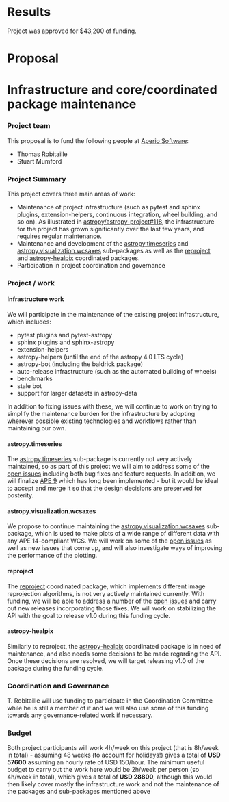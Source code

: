 # Results

Project was approved for $43,200 of funding.

# Proposal

Infrastructure and core/coordinated package maintenance
=======================================================

### Project team

This proposal is to fund the following people at
[Aperio Software](https://aperiosoftware.com):

* Thomas Robitaille
* Stuart Mumford

### Project Summary

This project covers three main areas of work:

* Maintenance of project infrastructure (such as pytest and sphinx plugins,
  extension-helpers, continuous integration, wheel building, and so on). As
  illustrated in
  [astropy/astropy-project#118](https://github.com/astropy/astropy-project/issues/118),
  the infrastructure for the project has grown significantly over the last few
  years, and requires regular maintenance.
* Maintenance and development of the
  [astropy.timeseries](https://docs.astropy.org/en/stable/timeseries/) and
  [astropy.visualization.wcsaxes](https://docs.astropy.org/en/stable/visualization/wcsaxes/)
  sub-packages as well as the [reproject](http://reproject.readthedocs.io) and
  [astropy-healpix](https://astropy-healpix.readthedocs.io/en/latest/)
  coordinated packages.
* Participation in project coordination and governance

### Project / work

#### Infrastructure work

We will participate in the maintenance of the existing project infrastructure,
which includes:

* pytest plugins and pytest-astropy
* sphinx plugins and sphinx-astropy
* extension-helpers
* astropy-helpers (until the end of the astropy 4.0 LTS cycle)
* astropy-bot (including the baldrick package)
* auto-release infrastructure (such as the automated building of wheels)
* benchmarks
* stale bot
* support for larger datasets in astropy-data

In addition to fixing issues with these, we will continue to work on trying to
simplify the maintenance burden for the infrastructure by adopting wherever
possible existing technologies and workflows rather than maintaining our own.

#### astropy.timeseries

The [astropy.timeseries](https://docs.astropy.org/en/stable/timeseries/)
sub-package is currently not very actively maintained, so as part of this
project we will aim to address some of the [open
issues](https://github.com/astropy/astropy/issues?q=is%3Aopen+is%3Aissue+label%3Atimeseries)
including both bug fixes and feature requests. In addition, we will finalize
[APE 9](https://github.com/astropy/astropy-APEs/pull/12) which has long been
implemented - but it would be ideal to accept and merge it so that the design
decisions are preserved for posterity.

#### astropy.visualization.wcsaxes

We propose to continue maintaining the
[astropy.visualization.wcsaxes](https://docs.astropy.org/en/stable/visualization/wcsaxes/)
sub-package, which is used to make plots of a wide range of different data with
any APE 14-compliant WCS. We will work on some of the [open
issues](https://github.com/astropy/astropy/issues?q=is%3Aopen+is%3Aissue+label%3Avisualization.wcsaxes)
as well as new issues that come up, and will also investigate ways of improving
the performance of the plotting.

#### reproject

The [reproject](https://github.com/astropy/reproject) coordinated package, which
implements different image reprojection algorithms, is not very actively
maintained currently. With funding, we will be able to address a number of the
[open issues](https://github.com/astropy/reproject/issues) and carry out new
releases incorporating those fixes. We will work on stabilizing the API with the
goal to release v1.0 during this funding cycle.

#### astropy-healpix

Similarly to reproject, the
[astropy-healpix](https://github.com/astropy/astropy-healpix) coordinated
package is in need of maintenance, and also needs some decisions to be made
regarding the API. Once these decisions are resolved, we will target releasing
v1.0 of the package during the funding cycle.

### Coordination and Governance

T. Robitaille will use funding to participate in the Coordination Committee
while he is still a member of it and we will also use some of this funding
towards any governance-related work if necessary.

### Budget

Both project participants will work 4h/week on this project (that is 8h/week in
total) - assuming 48 weeks (to account for holidays!) gives a total of **USD
57600** assuming an hourly rate of USD 150/hour. The minimum useful budget to
carry out the work here would be 2h/week per person (so 4h/week in total), which
gives a total of **USD 28800**, although this would then likely cover mostly the
infrastructure work and not the maintenance of the packages and sub-packages
mentioned above
